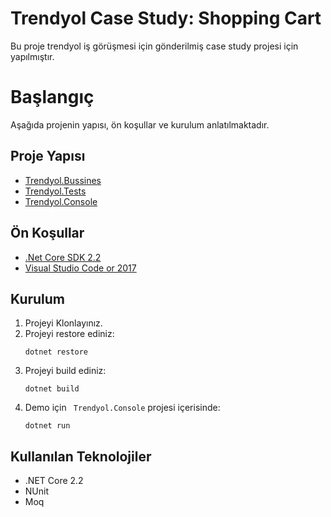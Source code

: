 # Trendyol Case Study: Shopping Cart

Bu proje trendyol iş görüşmesi için gönderilmiş case study projesi için yapılmıştır.

# Başlangıç
Aşağıda projenin yapısı, ön koşullar ve kurulum anlatılmaktadır.

## Proje Yapısı
* [Trendyol.Bussines](Trendyol.Bussines/README.md)
* [Trendyol.Tests](Trendyol.Tests/README.md)
* [Trendyol.Console](Trendyol.Console/README.md)

## Ön Koşullar
* [.Net Core SDK 2.2](https://dotnet.microsoft.com/download/dotnet-core/2.2)
* [Visual Studio Code or 2017](https://visualstudio.microsoft.com/tr/downloads/)

## Kurulum
1. Projeyi Klonlayınız.
2. Projeyi restore ediniz:
    ```
    dotnet restore
    ```
3. Projeyi build ediniz:
    ```
    dotnet build
    ```
4. Demo için ``` Trendyol.Console``` projesi içerisinde:
    ```
    dotnet run
    ```

## Kullanılan Teknolojiler

*   .NET Core 2.2
*   NUnit
*   Moq